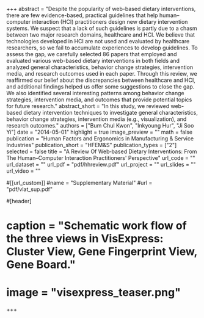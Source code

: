 +++
abstract = "Despite the popularity of web-based dietary interventions, there are few evidence-based, practical guidelines that help human–computer interaction (HCI) practitioners design new dietary intervention systems. We suspect that a lack of such guidelines is partly due to a chasm between two major research domains, healthcare and HCI. We believe that technologies developed in HCI are not used and evaluated by healthcare researchers, so we fail to accumulate experiences to develop guidelines. To assess the gap, we carefully selected 86 papers that employed and evaluated various web-based dietary interventions in both fields and analyzed general characteristics, behavior change strategies, intervention media, and research outcomes used in each paper. Through this review, we reaffirmed our belief about the discrepancies between healthcare and HCI, and additional findings helped us offer some suggestions to close the gap. We also identified several interesting patterns among behavior change strategies, intervention media, and outcomes that provide potential topics for future research."
abstract_short = "In this study, we reviewed web-based dietary intervention techniques to investigate general characteristics, behavior change strategies, intervention media (e.g., visualization), and research outcomes."
authors = ["Bum Chul Kwon", "Inkyoung Hur", "Ji Soo Yi"]
date = "2014-05-01"
highlight = true
image_preview = ""
math = false
publication = "Human Factors and Ergonomics in Manufacturing & Service Industries"
publication_short = "HFEM&S"
publication_types = ["2"]
selected = false
title = "A Review Of Web‐based Dietary Interventions: From The Human–Computer Interaction Practitioners' Perspective"
url_code = ""
url_dataset = ""
url_pdf = "pdf/hhreview.pdf"
url_project = ""
url_slides = ""
url_video = ""

#[[url_custom]]
#name = "Supplementary Material"
#url = "pdf/vlat_sup.pdf"

#[header]
#  caption = "Schematic work flow of the three views in VisExpress: Cluster View, Gene Fingerprint View, Gene Board."
#  image = "visexpress_teaser.png"

+++

